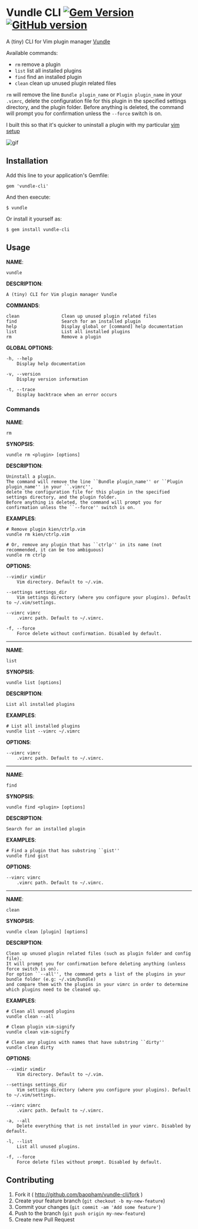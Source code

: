 # Vundle CLI [![Gem Version](https://badge.fury.io/rb/vundle-cli.svg)](http://badge.fury.io/rb/vundle-cli) [![GitHub version](https://badge.fury.io/gh/baopham%2Fvundle-cli.svg)](http://badge.fury.io/gh/baopham%2Fvundle-cli)

A (tiny) CLI for Vim plugin manager [Vundle](https://github.com/gmarik/Vundle.vim)  

Available commands:

* `rm` remove a plugin
* `list` list all installed plugins
* `find` find an installed plugin
* `clean` clean up unused plugin related files

`rm` will remove the line `Bundle plugin_name` or `Plugin plugin_name` in your `.vimrc`, 
delete the configuration file for this plugin in the specified settings directory, 
and the plugin folder. Before anything is deleted, the command will prompt you 
for confirmation unless the `--force` switch is on.

I built this so that it's quicker to uninstall a plugin with my particular 
[vim setup](https://github.com/baopham/vim)

![gif](http://baopham.github.io/images/vundlecli.gif)

## Installation

Add this line to your application's Gemfile:

    gem 'vundle-cli'

And then execute:

    $ vundle

Or install it yourself as:

    $ gem install vundle-cli

## Usage

  **NAME**:

    vundle

  **DESCRIPTION**:

    A (tiny) CLI for Vim plugin manager Vundle

  **COMMANDS**:
	
    clean                Clean up unused plugin related files
    find                 Search for an installed plugin  
    help                 Display global or [command] help documentation  
    list                 List all installed plugins  
    rm                   Remove a plugin  

  **GLOBAL OPTIONS**:
	
    -h, --help  
        Display help documentation
	
    -v, --version  
        Display version information
	
    -t, --trace  
        Display backtrace when an error occurs

### Commands

  **NAME**:

    rm

  **SYNOPSIS**:

    vundle rm <plugin> [options]

  **DESCRIPTION**:

    Uninstall a plugin. 
    The command will remove the line ``Bundle plugin_name'' or ``Plugin plugin_name'' in your ``.vimrc'', 
    delete the configuration file for this plugin in the specified settings directory, and the plugin folder. 
    Before anything is deleted, the command will prompt you for confirmation unless the ``--force'' switch is on.

  **EXAMPLES**:
	
    # Remove plugin kien/ctrlp.vim
    vundle rm kien/ctrlp.vim
	
    # Or, remove any plugin that has ``ctrlp'' in its name (not recommended, it can be too ambiguous)
    vundle rm ctrlp
	
  **OPTIONS**:
	
    --vimdir vimdir 
        Vim directory. Default to ~/.vim.
	
    --settings settings_dir 
        Vim settings directory (where you configure your plugins). Default to ~/.vim/settings.
	
    --vimrc vimrc 
        .vimrc path. Default to ~/.vimrc.
	
    -f, --force 
        Force delete without confirmation. Disabled by default.
	

	

- - -

  **NAME**:

    list

  **SYNOPSIS**:

    vundle list [options]

  **DESCRIPTION**:

    List all installed plugins

  **EXAMPLES**:
	
    # List all installed plugins
    vundle list --vimrc ~/.vimrc
	
  **OPTIONS**:
	
    --vimrc vimrc 
        .vimrc path. Default to ~/.vimrc.
	

- - -

  **NAME**:

    find

  **SYNOPSIS**:

    vundle find <plugin> [options]

  **DESCRIPTION**:

    Search for an installed plugin

  **EXAMPLES**:
	
    # Find a plugin that has substring ``gist''
    vundle find gist
	
  **OPTIONS**:
	
    --vimrc vimrc 
        .vimrc path. Default to ~/.vimrc.
	

- - -

  **NAME**:

    clean

  **SYNOPSIS**:

    vundle clean [plugin] [options]

  **DESCRIPTION**:

    Clean up unused plugin related files (such as plugin folder and config file).
    It will prompt you for confirmation before deleting anything (unless force switch is on). 
    For option ``--all'', the command gets a list of the plugins in your bundle folder (e.g: ~/.vim/bundle) 
    and compare them with the plugins in your vimrc in order to determine which plugins need to be cleaned up.

  **EXAMPLES**:
	
    # Clean all unused plugins
    vundle clean --all
	
    # Clean plugin vim-signify
    vundle clean vim-signify
	
    # Clean any plugins with names that have substring ``dirty''
    vundle clean dirty
	
  **OPTIONS**:
	
    --vimdir vimdir 
        Vim directory. Default to ~/.vim.
	
    --settings settings_dir 
        Vim settings directory (where you configure your plugins). Default to ~/.vim/settings.
	
    --vimrc vimrc 
        .vimrc path. Default to ~/.vimrc.
	
    -a, --all 
        Delete everything that is not installed in your vimrc. Disabled by default.
	
    -l, --list 
        List all unused plugins.
	
    -f, --force 
        Force delete files without prompt. Disabled by default.
	

## Contributing

1. Fork it ( http://github.com/baopham/vundle-cli/fork )
2. Create your feature branch (`git checkout -b my-new-feature`)
3. Commit your changes (`git commit -am 'Add some feature'`)
4. Push to the branch (`git push origin my-new-feature`)
5. Create new Pull Request
